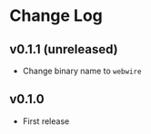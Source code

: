 # Change Log

## v0.1.1 (unreleased)

* Change binary name to `webwire`

## v0.1.0

* First release
